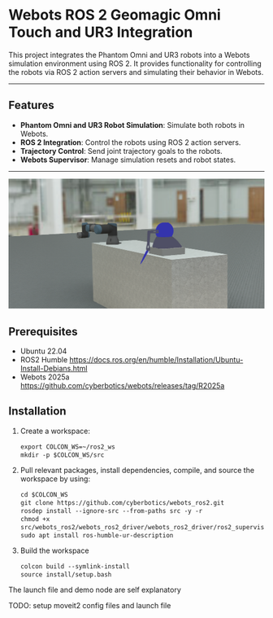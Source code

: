 # Webots ROS 2 Geomagic Omni Touch and UR3 Integration

This project integrates the Phantom Omni and UR3 robots into a Webots simulation environment using ROS 2. It provides functionality for controlling the robots via ROS 2 action servers and simulating their behavior in Webots.

---

## Features
- **Phantom Omni and UR3 Robot Simulation**: Simulate both robots in Webots.
- **ROS 2 Integration**: Control the robots using ROS 2 action servers.
- **Trajectory Control**: Send joint trajectory goals to the robots.
- **Webots Supervisor**: Manage simulation resets and robot states.

---
![World](image.png)
## Prerequisites

- Ubuntu 22.04
- ROS2 Humble https://docs.ros.org/en/humble/Installation/Ubuntu-Install-Debians.html
- Webots 2025a https://github.com/cyberbotics/webots/releases/tag/R2025a

## Installation

1. Create a workspace:

    ```
    export COLCON_WS=~/ros2_ws
    mkdir -p $COLCON_WS/src
    ```
2. Pull relevant packages, install dependencies, compile, and source the workspace by using:

    ```
    cd $COLCON_WS
    git clone https://github.com/cyberbotics/webots_ros2.git
    rosdep install --ignore-src --from-paths src -y -r
    chmod +x src/webots_ros2/webots_ros2_driver/webots_ros2_driver/ros2_supervisor.py
    sudo apt install ros-humble-ur-description
    ```

3. Build the workspace 

    ```
    colcon build --symlink-install
    source install/setup.bash
    ```

The launch file and demo node are self explanatory

TODO: setup moveit2 config files and launch file
